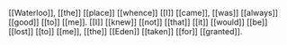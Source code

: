 [[Waterloo]], [[the]] [[place]] [[whence]] [[I]] [[came]], [[was]] [[always]] [[good]] [[to]] [[me]]. [[I]] [[knew]] [[not]] [[that]] [[it]] [[would]] [[be]] [[lost]] [[to]] [[me]], [[the]] [[Eden]] [[taken]] [[for]] [[granted]].